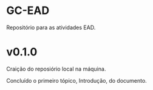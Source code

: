 # GC-EAD
Repositório para as atividades EAD.

# v0.1.0
Craição do reposiório local na máquina.

Concluído o primeiro tópico, Introdução, do documento.